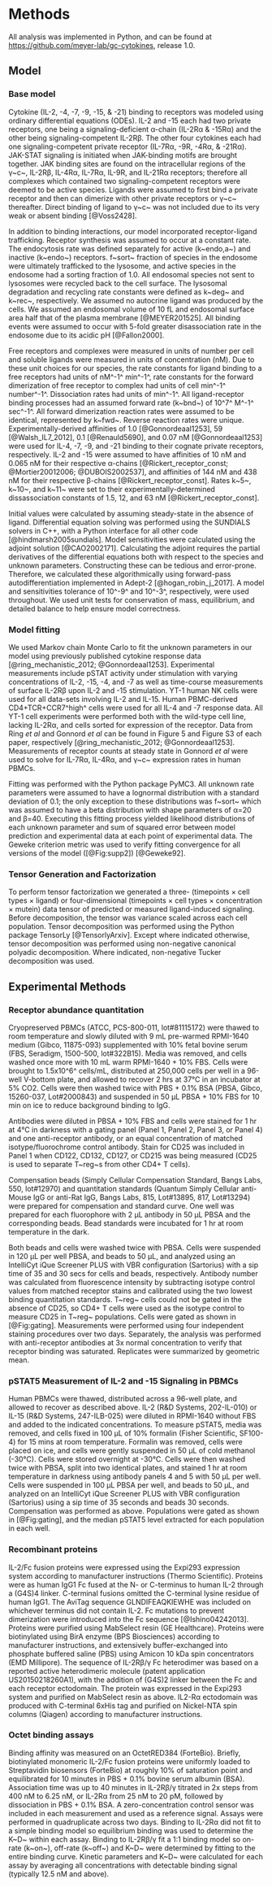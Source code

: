 
# Methods

All analysis was implemented in Python, and can be found at <https://github.com/meyer-lab/gc-cytokines>, release 1.0.

## Model

### Base model

Cytokine (IL-2, -4, -7, -9, -15, & -21) binding to receptors was modeled using ordinary differential equations (ODEs). IL-2 and -15 each had two private receptors, one being a signaling-deficient α-chain (IL-2Rα & -15Rα) and the other being signaling-competent IL-2Rβ. The other four cytokines each had one signaling-competent private receptor (IL-7Rα, -9R, -4Rα, & -21Rα). JAK-STAT signaling is initiated when JAK-binding motifs are brought together. JAK binding sites are found on the intracellular regions of the γ~c~, IL-2Rβ, IL-4Rα, IL-7Rα, IL-9R, and IL-21Rα receptors; therefore all complexes which contained two signaling-competent receptors were deemed to be active species. Ligands were assumed to first bind a private receptor and then can dimerize with other private receptors or γ~c~ thereafter. Direct binding of ligand to γ~c~ was not included due to its very weak or absent binding [@Voss2428].

In addition to binding interactions, our model incorporated receptor-ligand trafficking. Receptor synthesis was assumed to occur at a constant rate. The endocytosis rate was defined separately for active (k~endo,a~) and inactive (k~endo~) receptors. f~sort~ fraction of species in the endosome were ultimately trafficked to the lysosome, and active species in the endosome had a sorting fraction of 1.0. All endosomal species not sent to lysosomes were recycled back to the cell surface. The lysosomal degradation and recycling rate constants were defined as k~deg~ and k~rec~, respectively. We assumed no autocrine ligand was produced by the cells. We assumed an endosomal volume of 10 fL and endosomal surface area half that of the plasma membrane [@MEYER201525]. All binding events were assumed to occur with 5-fold greater disassociation rate in the endosome due to its acidic pH [@Fallon2000].

Free receptors and complexes were measured in units of number per cell and soluble ligands were measured in units of concentration (nM). Due to these unit choices for our species, the rate constants for ligand binding to a free receptors had units of nM^-1^ min^-1^, rate constants for the forward dimerization of free receptor to complex had units of cell min^-1^ number^-1^. Dissociation rates had units of min^-1^. All ligand-receptor binding processes had an assumed forward rate (k~bnd~) of 10^7^ M^-1^ sec^-1^. All forward dimerization reaction rates were assumed to be identical, represented by k~fwd~. Reverse reaction rates were unique. Experimentally-derived affinities of 1.0 [@Gonnordeaal1253], 59 [@Walsh_IL7_2012], 0.1 [@Renauld5690], and 0.07 nM [@Gonnordeaal1253] were used for IL-4, -7, -9, and -21 binding to their cognate private receptors, respectively. IL-2 and -15 were assumed to have affinities of 10 nM and 0.065 nM for their respective α-chains [@Rickert_receptor_const; @Mortier20012006; @DUBOIS2002537], and affinities of 144 nM and 438 nM for their respective β-chains [@Rickert_receptor_const]. Rates k~5~, k~10~, and k~11~ were set to their experimentally-determined dissassociation constants of 1.5, 12, and 63 nM [@Rickert_receptor_const].

Initial values were calculated by assuming steady-state in the absence of ligand. Differential equation solving was performed using the SUNDIALS solvers in C++, with a Python interface for all other code [@hindmarsh2005sundials]. Model sensitivities were calculated using the adjoint solution [@CAO2002171]. Calculating the adjoint requires the partial derivatives of the differential equations both with respect to the species and unknown parameters. Constructing these can be tedious and error-prone. Therefore, we calculated these algorithmically using forward-pass autodifferentiation implemented in Adept-2 [@hogan_robin_j_2017]. A model and sensitivities tolerance of 10^-9^ and 10^-3^, respectively, were used throughout. We used unit tests for conservation of mass, equilibrium, and detailed balance to help ensure model correctness.

### Model fitting

We used Markov chain Monte Carlo to fit the unknown parameters in our model using previously published cytokine response data [@ring_mechanistic_2012; @Gonnordeaal1253]. Experimental measurements include pSTAT activity under stimulation with varying concentrations of IL-2, -15, -4, and -7 as well as time-course measurements of surface IL-2Rβ upon IL-2 and -15 stimulation. YT-1 human NK cells were used for all data-sets involving IL-2 and IL-15. Human PBMC-derived CD4+TCR+CCR7^high^ cells were used for all IL-4 and -7 response data. All YT-1 cell experiments were performed both with the wild-type cell line, lacking IL-2Rα, and cells sorted for expression of the receptor. Data from Ring *et al* and Gonnord *et al* can be found in Figure 5 and Figure S3 of each paper, respectively [@ring_mechanistic_2012; @Gonnordeaal1253]. Measurements of receptor counts at steady state in Gonnord *et al* were used to solve for IL-7Rα, IL-4Rα, and γ~c~ expression rates in human PBMCs.

Fitting was performed with the Python package PyMC3. All unknown rate parameters were assumed to have a lognormal distribution with a standard deviation of 0.1; the only exception to these distributions was f~sort~ which was assumed to have a beta distribution with shape parameters of α=20 and β=40. Executing this fitting process yielded likelihood distributions of each unknown parameter and sum of squared error between model prediction and experimental data at each point of experimental data. The Geweke criterion metric was used to verify fitting convergence for all versions of the model ([@Fig:supp2]) [@Geweke92].

### Tensor Generation and Factorization

To perform tensor factorization we generated a three- (timepoints $\times$ cell types $\times$ ligand) or four-dimensional (timepoints $\times$ cell types $\times$ concentration $\times$ mutein) data tensor of predicted or measured ligand-induced signaling. Before decomposition, the tensor was variance scaled across each cell population. Tensor decomposition was performed using the Python package TensorLy [@TensorlyArxiv]. Except where indicated otherwise, tensor decomposition was performed using non-negative canonical polyadic decomposition. Where indicated, non-negative Tucker decomposition was used.

## Experimental Methods

### Receptor abundance quantitation

Cryopreserved PBMCs (ATCC, PCS-800-011, lot#81115172) were thawed to room temperature and slowly diluted with 9 mL pre-warmed RPMI-1640 medium (Gibco, 11875-093) supplemented with 10% fetal bovine serum (FBS, Seradigm, 1500-500, lot#322B15). Media was removed, and cells washed once more with 10 mL warm RPMI-1640 + 10% FBS. Cells were brought to 1.5x10^6^ cells/mL, distributed at 250,000 cells per well in a 96-well V-bottom plate, and allowed to recover 2 hrs at 37℃ in an incubator at 5% CO2. Cells were then washed twice with PBS + 0.1% BSA (PBSA, Gibco, 15260-037, Lot#2000843) and suspended in 50 µL PBSA + 10% FBS for 10 min on ice to reduce background binding to IgG.

Antibodies were diluted in PBSA + 10% FBS and cells were stained for 1 hr at 4℃ in darkness with a gating panel (Panel 1, Panel 2, Panel 3, or Panel 4) and one anti-receptor antibody, or an equal concentration of matched isotype/fluorochrome control antibody. Stain for CD25 was included in Panel 1 when CD122, CD132, CD127, or CD215 was being measured (CD25 is used to separate T~reg~s from other CD4+ T cells).

Compensation beads (Simply Cellular Compensation Standard, Bangs Labs, 550, lot#12970) and quantitation standards (Quantum Simply Cellular anti-Mouse IgG or anti-Rat IgG, Bangs Labs, 815, Lot#13895, 817, Lot#13294) were prepared for compensation and standard curve. One well was prepared for each fluorophore with 2 µL antibody in 50 µL PBSA and the corresponding beads. Bead standards were incubated for 1 hr at room temperature in the dark.

Both beads and cells were washed twice with PBSA. Cells were suspended in 120 µL per well PBSA, and beads to 50 µL, and analyzed using an IntelliCyt iQue Screener PLUS with VBR configuration (Sartorius) with a sip time of 35 and 30 secs for cells and beads, respectively. Antibody number was calculated from fluorescence intensity by subtracting isotype control values from matched receptor stains and calibrated using the two lowest binding quantitation standards. T~reg~ cells could not be gated in the absence of CD25, so CD4+ T cells were used as the isotype control to measure CD25 in T~reg~ populations. Cells were gated as shown in [@Fig:gating]. Measurements were performed using four independent staining procedures over two days. Separately, the analysis was performed with anti-receptor antibodies at 3x normal concentration to verify that receptor binding was saturated. Replicates were summarized by geometric mean.

### pSTAT5 Measurement of IL-2 and -15 Signaling in PBMCs

Human PBMCs were thawed, distributed across a 96-well plate, and allowed to recover as described above. IL-2 (R&D Systems, 202-IL-010) or IL-15 (R&D Systems, 247-ILB-025) were diluted in RPMI-1640 without FBS and added to the indicated concentrations. To measure pSTAT5, media was removed, and cells fixed in 100 µL of 10% formalin (Fisher Scientific, SF100-4) for 15 mins at room temperature. Formalin was removed, cells were placed on ice, and cells were gently suspended in 50 µL of cold methanol (-30℃). Cells were stored overnight at -30℃. Cells were then washed twice with PBSA, split into two identical plates, and stained 1 hr at room temperature in darkness using antibody panels 4 and 5 with 50 µL per well. Cells were suspended in 100 µL PBSA per well, and beads to 50 µL, and analyzed on an IntelliCyt iQue Screener PLUS with VBR configuration (Sartorius) using a sip time of 35 seconds and beads 30 seconds. Compensation was performed as above. Populations were gated as shown in [@Fig:gating], and the median pSTAT5 level extracted for each population in each well.

### Recombinant proteins

IL-2/Fc fusion proteins were expressed using the Expi293 expression system according to manufacturer instructions (Thermo Scientific). Proteins were as human IgG1 Fc fused at the N- or C-terminus to human IL-2 through a (G4S)4 linker. C-terminal fusions omitted the C-terminal lysine residue of human IgG1. The AviTag sequence GLNDIFEAQKIEWHE was included on whichever terminus did not contain IL-2. Fc mutations to prevent dimerization were introduced into the Fc sequence [@Ishino04242013]. Proteins were purified using MabSelect resin (GE Healthcare). Proteins were biotinylated using BirA enzyme (BPS Biosciences) according to manufacturer instructions, and extensively buffer-exchanged into phosphate buffered saline (PBS) using Amicon 10 kDa spin concentrators (EMD Millipore). The sequence of IL-2Rβ/γ Fc heterodimer was based on a reported active heterodimeric molecule (patent application US20150218260A1), with the addition of (G4S)2 linker between the Fc and each receptor ectodomain. The protein was expressed in the Expi293 system and purified on MabSelect resin as above. IL2-Rα ectodomain was produced with C-terminal 6xHis tag and purified on Nickel-NTA spin columns (Qiagen) according to manufacturer instructions. 

### Octet binding assays

Binding affinity was measured on an OctetRED384 (ForteBio). Briefly, biotinylated monomeric IL-2/Fc fusion proteins were uniformly loaded to Streptavidin biosensors (ForteBio) at roughly 10% of saturation point and equilibrated for 10 minutes in PBS + 0.1% bovine serum albumin (BSA). Association time was up to 40 minutes in IL-2Rβ/γ titrated in 2x steps from 400 nM to 6.25 nM, or IL-2Rα from 25 nM to 20 pM, followed by dissociation in PBS + 0.1% BSA. A zero-concentration control sensor was included in each measurement and used as a reference signal. Assays were performed in quadruplicate across two days. Binding to IL-2Rα did not fit to a simple binding model so equilibrium binding was used to determine the K~D~ within each assay. Binding to IL-2Rβ/γ fit a 1:1 binding model so on-rate (k~on~), off-rate (k~off~) and K~D~ were determined by fitting to the entire binding curve. Kinetic parameters and K~D~ were calculated for each assay by averaging all concentrations with detectable binding signal (typically 12.5 nM and above).
